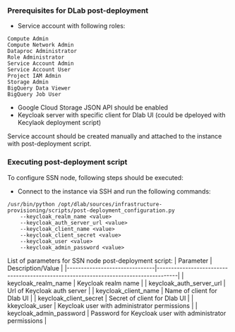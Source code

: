 ### Prerequisites for DLab post-deployment

- Service account with following roles:
```
Compute Admin
Compute Network Admin
Dataproc Administrator
Role Administrator
Service Account Admin
Service Account User
Project IAM Admin
Storage Admin 
BigQuery Data Viewer
BigQuery Job User
```
- Google Cloud Storage JSON API should be enabled
- Keycloak server with specific client for Dlab UI (could be dpeloyed with Kecylaok deployment script)

Service account should be created manually and attached to the instance with post-deployment script.

### Executing post-deployment script

To configure SSN node, following steps should be executed:

- Connect to the instance via SSH and run the following commands:
```
/usr/bin/python /opt/dlab/sources/infrastructure-provisioning/scripts/post-deployment_configuration.py
    --keycloak_realm_name <value>
    --keycloak_auth_server_url <value>
    --keycloak_client_name <value>
    --keycloak_client_secret <value>
    --keycloak_user <value>
    --keycloak_admin_password <value>
```

List of parameters for SSN node post-deployment script:
| Parameter                     | Description/Value                                                                   |
|-------------------------------|-------------------------------------------------------------------------------------|
| keycloak\_realm\_name         | Keycloak realm name                                                                 |
| keycloak\_auth\_server\_url   | Url of Keycloak auth server                                                         |
| keycloak\_client\_name        | Name of client for Dlab UI                                                          |
| keycloak\_client\_secret      | Secret of client for Dlab UI                                                        |
| kkeycloak\_user               | Keycloak user with administrator permissions                                        |
| keycloak\_admin\_password     | Password for Keycloak user with administrator permissions                           |